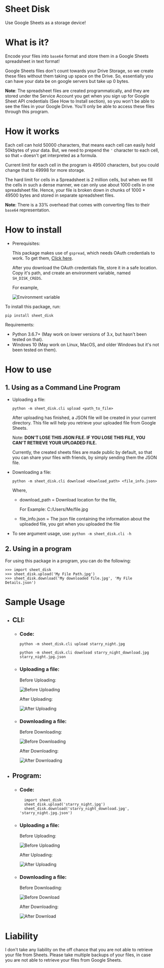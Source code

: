 # Sheet Disk

Use Google Sheets as a storage device!

# What is it?

Encode your files into `base64` format and store them in a  Google Sheets spreadsheet in text format!

Google Sheets files don't count towards your Drive Storage, so we create these files without them taking up space on the Drive. So, essentially you can have your data be on google servers but take up 0 bytes.

**Note**: The spreadsheet files are created programmatically, and they are stored under the Service Account you get when you sign up for Google Sheet API credentials (See How to Install section), so you won't be able to see the files in your Google Drive.
You'll only be able to access these files through this program.

# How it works

Each cell can hold 50000 characters, that means each cell can easily hold 50kbytes of your data. But, we need to prepend the `'` character to each cell, so that `=`  doesn't get interpreted as a formula.

Current limit for each cell in the program is 49500 characters, but you could change that to 49998 for more storage.

The hard limit for cells in a Spreadsheet is 2 million cells, but when we fill the cells in such a  dense manner, we can only use about 1000 cells in one spreadsheet file. Hence, your file is broken down in chunks of 1000 * 49500 bytes and stored in separate spreadsheet files.

**Note**: There is a 33% overhead that comes with converting files to their `base64` representation.


# How to install

* Prerequisites:

	This package makes use of `gspread`, which needs OAuth credentials to work. To get them, [Click here](https://gspread.readthedocs.io/en/latest/oauth2.html).

	After you download the OAuth credentials file, store it in a safe location. Copy it's path, and create an environment variable, named `SH_DISK_CREDS`.

	For example,

	![Environment variable](images/env_var.png)

To install this package, run:

`pip install sheet_disk`


Requirements: 
* Python 3.6.7+ (May work on lower versions of 3.x, but hasn't been tested on that).
* Windows 10 (May work on Linux, MacOS, and older Windows but it's not been tested on them).

# How to use

## 1. Using as a Command Line Program

	
   * Uploading a file:
       
      `python -m sheet_disk.cli upload <path_to_file>`
      
      After uploading has finished, a JSON file will be created in your current directory. This file will help you retrieve your uploaded file from Google Sheets. 
      
      Note: **DON'T LOSE THIS JSON FILE. IF YOU LOSE THIS FILE, YOU CAN'T RETRIEVE YOUR UPLOADED FILE.**
      
      Currently, the created sheets files are made public by default, so that you can share your files with friends, by simply sending them the JSON file.
    
   * Downloading a file:
    
     `python -m sheet_disk.cli download <download_path> <file_info.json>`
        
      Where,
        	
       * download_path = Download location for the file, 
       		
            For Example:
            	C:/Users/Me/file.jpg
                
       * file_info.json = The json file containing the information about the uploaded file, you got when you uploaded the file
    
   * To see argument usage, use: 
    `python -m sheet_disk.cli -h`


## 2. Using in a program
	
   For using this package in a program, you can do the following:
    
    >>> import sheet_disk
	>>> sheet_disk.upload('My File Path.jpg')
	>>> sheet_disk.download('My downloaded file.jpg', 'My File Details.json')

    
 
# Sample Usage

* ## CLI:

	* ### Code:
	
		`python -m sheet_disk.cli upload starry_night.jpg`
        
        `python -m sheet_disk.cli download starry_night_download.jpg starry_night.jpg.json`

	* ### Uploading a file:
	
    	Before Uploading:

		![Before Uploading](images/cli_before_upload.png)

		After Uploading:
        
		![After Uploading](images/cli_after_upload.png)

	* ### Downloading a file:

		Before Downloading:

		![Before Downloading](images/cli_before_download.png)
        
        After Downloading:
        
		![After Downloading](images/cli_after_download.png)
* ## Program:

	* ### Code:
	
			import sheet_disk
    	    sheet_disk.upload('starry_night.jpg')
        	sheet_disk.download('starry_night_download.jpg', 'starry_night.jpg.json')

	* ### Uploading a file:
	 
       	Before Uploading:

		![Before Uploading](images/prog_before_upload.png)
        
        After Uploading:
        
        ![After Uploading](images/prog_after_upload.png)
    
	* ### Downloading a file:
	
    	Before Downloading:
        
    	![Before Download](images/prog_before_download.png)
        
        After Downloading:
        
        ![After Download](images/prog_after_download.png)

# Liability

I don't take any liability on the off chance that you are not able to retrieve your file from Sheets. 
Please take multiple backups of your files, in case you are not able to retrieve your files from Google Sheets.